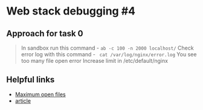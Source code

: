 # Web stack debugging #4


## Approach for task 0
> In sandbox run this command - ```ab -c 100 -n 2000 localhost/```
> Check error log with this command - ``` cat /var/log/nginx/error.log```
> You see too many file open error
> Increase limit in /etc/default/nginx

## Helpful links
* [Maximum open files](https://stackoverflow.com/questions/27849331/how-to-set-nginx-max-open-files)
* [article](https://medium.com/@tyastropheus/nginx-failure-under-high-volume-requests-a-post-mortem-draft-770bfe255f05)